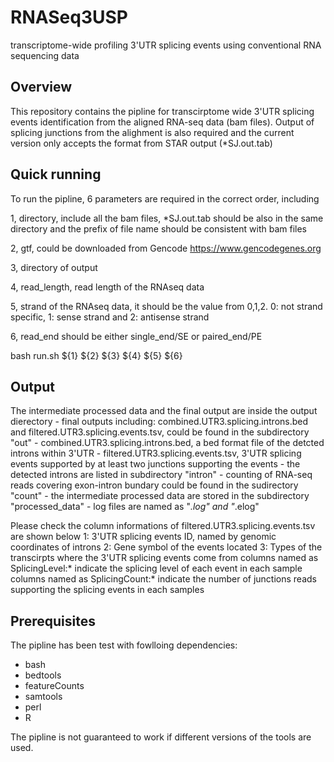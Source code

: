 # RNASeq3USP
transcriptome-wide  profiling 3'UTR splicing events using conventional RNA sequencing data 


## Overview
This repository contains the pipline for transcirptome wide 3'UTR splicing events identification from the aligned RNA-seq data (bam files). Output of splicing junctions from the alighment is also required and the current version only accepts the format from STAR output (*SJ.out.tab)    


## Quick running 
To run the pipline, 6 parameters are required in the correct order, including

1, directory, include all the bam files, *SJ.out.tab should be also in the same directory and the prefix of file name should be consistent with bam files

2, gtf, could be downloaded from Gencode https://www.gencodegenes.org

3, directory of output

4, read_length, read length of the RNAseq data 

5, strand of the RNAseq data, it should be the value from 0,1,2. 0: not strand specific, 1: sense strand and 2: antisense strand 

6, read_end should be either single_end/SE or paired_end/PE  

bash run.sh ${1} ${2} ${3} ${4} ${5} ${6}

## Output 
The intermediate processed data and the final output are inside the output dierectory 
	- final outputs including: combined.UTR3.splicing.introns.bed and filtered.UTR3.splicing.events.tsv, could be found in the subdirectory "out"
		- combined.UTR3.splicing.introns.bed, a bed format file of the detcted introns within 3'UTR
		- filtered.UTR3.splicing.events.tsv, 3'UTR splicing events supported by at least two junctions supporting the events 
	- the detected introns are listed in subdirectory "intron"
	- counting of RNA-seq reads covering exon-intron bundary could be found in the sudirectory "count"
	- the intermediate processed data are stored in the subdirectory "processed_data"
	- log files are named as "*.log" and "*.elog"  

Please check the column informations of filtered.UTR3.splicing.events.tsv are shown below
1: 3'UTR splicing events ID, named by genomic coordinates of introns
2: Gene symbol of the events located 
3: Types of the transcirpts where the 3'UTR splicing events come from 
columns named as SplicingLevel:* indicate the splicing level of each event in each sample
columns named as SplicingCount:* indicate the number of junctions reads supporting the splicing events in each samples    

## Prerequisites
The pipline has been test with fowlloing dependencies: 

- bash 
- bedtools 
- featureCounts 
- samtools 
- perl 
- R

The pipline is not guaranteed to work if different versions of the tools are used.
